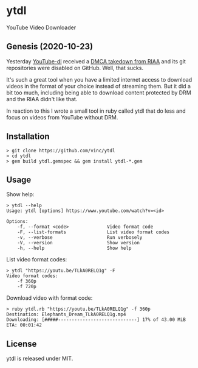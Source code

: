 # ytdl

YouTube Video Downloader


## Genesis (2020-10-23)

Yesterday [YouTube-dl][1] received a [DMCA takedown from RIAA][2] and its
git repositories were disabled on GitHub. Well, that sucks.

It's such a great tool when you have a limited internet access to download
videos in the format of your choice instead of streaming them. But it did
a bit too much, including being able to download content protected by DRM
and the RIAA didn't like that.

In reaction to this I wrote a small tool in ruby called ytdl that do less
and focus on videos from YouTube without DRM.

[1]: https://github.com/ytdl-org/youtube-dl
[2]: https://github.com/github/dmca/blob/master/2020/10/2020-10-23-RIAA.md


## Installation

    > git clone https://github.com/vinc/ytdl
    > cd ytdl
    > gem build ytdl.gemspec && gem install ytdl-*.gem


## Usage

Show help:

    > ytdl --help
    Usage: ytdl [options] https://www.youtube.com/watch?v=<id>

    Options:
        -f, --format <code>              Video format code
        -F, --list-formats               List video format codes
        -v, --verbose                    Run verbosely
        -V, --version                    Show version
        -h, --help                       Show help

List video format codes:

    > ytdl "https://youtu.be/TLkA0RELQ1g" -F
    Video format codes:
        -f 360p
        -f 720p

Download video with format code:

    > ruby ytdl.rb "https://youtu.be/TLkA0RELQ1g" -f 360p
    Destination: Elephants_Dream_TLkA0RELQ1g.mp4
    Downloading: [#####-----------------------------] 17% of 43.00 MiB ETA: 00:01:42


## License

ytdl is released under MIT.

